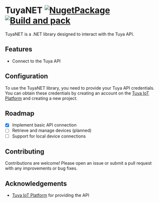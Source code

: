 # TuyaNET [![NugetPackage](https://img.shields.io/nuget/v/RubenPX.TuyaNet.API)](https://www.nuget.org/packages/RubenPX.TuyaNet.API/) [![Build and pack](https://github.com/RubenPX/TuyaNET/actions/workflows/main.yml/badge.svg?branch=master)](https://github.com/RubenPX/TuyaNET/actions/workflows/main.yml)

TuyaNET is a .NET library designed to interact with the Tuya API.

## Features

- Connect to the Tuya API

## Configuration

To use the TuyaNET library, you need to provide your Tuya API credentials. You can obtain these credentials by creating
an account on the [Tuya IoT Platform](https://iot.tuya.com/) and creating a new project.

## Roadmap

- [x] Implement basic API connection
- [ ] Retrieve and manage devices (planned)
- [ ] Support for local device connections

## Contributing

Contributions are welcome! Please open an issue or submit a pull request with any improvements or bug fixes.

## Acknowledgements

- [Tuya IoT Platform](https://iot.tuya.com/) for providing the API
